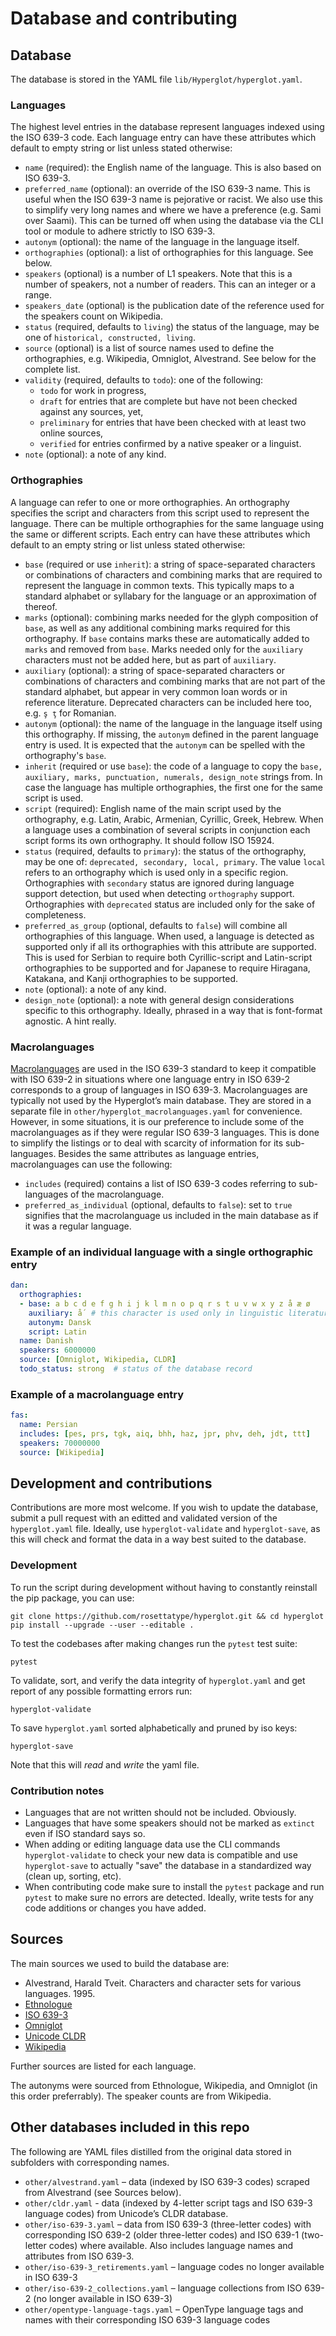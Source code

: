 # Database and contributing

## Database

The database is stored in the YAML file `lib/Hyperglot/hyperglot.yaml`.

### Languages

The highest level entries in the database represent languages indexed using the ISO 639-3 code. Each language entry can have these attributes which default to empty string or list unless stated otherwise:

- `name` (required): the English name of the language. This is also based on ISO 639-3. 
- `preferred_name` (optional): an override of the ISO 639-3 name. This is useful when the ISO 639-3 name  is pejorative or racist. We also use this to simplify very long names and where we have a preference (e.g. Sami over Saami). This can be turned off when using the database via the CLI tool or module to adhere strictly to ISO 639-3.
- `autonym` (optional): the name of the language in the language itself.
- `orthographies` (optional): a list of orthographies for this language. See below.
- `speakers` (optional) is a number of L1 speakers. Note that this is a number of speakers, not a number of readers. This can an integer or a range.
- `speakers_date` (optional) is the publication date of the reference used for the speakers count on Wikipedia.
- `status` (required, defaults to `living`) the status of the language, may be one of `historical, constructed, living`.
- `source` (optional) is a list of source names used to define the orthographies, e.g. Wikipedia, Omniglot, Alvestrand. See below for the complete list.
- `validity` (required, defaults to `todo`): one of the following:
  - `todo` for work in progress,
  - `draft` for entries that are complete but have not been checked against any sources, yet,
  - `preliminary` for entries that have been checked with at least two online sources,
  - `verified` for entries confirmed by a native speaker or a linguist.
- `note` (optional): a note of any kind.


### Orthographies

A language can refer to one or more orthographies. An orthography specifies the script and characters from this script used to represent the language. There can be multiple orthographies for the same language using the same or different scripts. Each entry can have these attributes which default to an empty string or list unless stated otherwise:

- `base` (required or use `inherit`): a string of space-separated characters or combinations of characters and combining marks that are required to represent the language in common texts. This typically maps to a standard alphabet or syllabary for the language or an approximation of thereof.
- `marks` (optional): combining marks needed for the glyph composition of `base`, as well as any additional combining marks required for this orthography. If `base` contains marks these are automatically added to `marks` and removed from `base`. Marks needed only for the `auxiliary` characters must not be added here, but as part of `auxiliary`.
- `auxiliary` (optional): a string of space-separated characters or combinations of characters and combining marks that are not part of the standard alphabet, but appear in very common loan words or in reference literature. Deprecated characters can be included here too, e.g. `ş ţ` for Romanian.
- `autonym` (optional): the name of the language in the language itself using this orthography. If missing, the `autonym` defined in the parent language entry is used. It is expected that the `autonym` can be spelled with the orthography's `base`.
- `inherit` (required or use `base`): the code of a language to copy the `base, auxiliary, marks, punctuation, numerals, design_note` strings from. In case the language has multiple orthographies, the first one for the same script is used.
- `script` (required): English name of the main script used by the orthography, e.g. Latin, Arabic, Armenian, Cyrillic, Greek, Hebrew. When a language uses a combination of several scripts in conjunction each script forms its own orthography. It should follow ISO 15924.
- `status` (required, defaults to `primary`): the status of the orthography, may be one of: `deprecated, secondary, local, primary`. The value `local` refers to an orthography which is used only in a specific region. Orthographies with `secondary` status are ignored during language support detection, but used when detecting `orthography` support. Orthographies with `deprecated` status are included only for the sake of completeness.
- `preferred_as_group` (optional, defaults to `false`) will combine all orthographies of this language. When used, a language is detected as supported only if all its orthographies with this attribute are supported. This is used for Serbian to require both Cyrillic-script and Latin-script orthographies to be supported and for Japanese to require Hiragana, Katakana, and Kanji orthographies to be supported.
- `note` (optional): a note of any kind.
- `design_note` (optional): a note with general design considerations specific to this orthography. Ideally, phrased in a way that is font-format agnostic. A hint really.


### Macrolanguages

[Macrolanguages](https://en.wikipedia.org/wiki/ISO_639_macrolanguage) are used in the ISO 639-3 standard to keep it compatible with ISO 639-2 in situations where one language entry in ISO 639-2 corresponds to a group of languages in ISO 639-3. Macrolanguages are typically not used by the Hyperglot’s main database. They are stored in a separate file in `other/hyperglot_macrolanguages.yaml` for convenience. However, in some situations, it is our preference to include some of the macrolanguages as if they were regular ISO 639-3 languages. This is done to simplify the listings or to deal with scarcity of information for its sub-languages. Besides the same attributes as language entries, macrolanguages can use the following:

- `includes` (required) contains a list of ISO 639-3 codes referring to sub-languages of the macrolanguage.
- `preferred_as_individual` (optional, defaults to `false`): set to `true` signifies that the macrolanguage us included in the main database as if it was a regular language.

### Example of an individual language with a single orthographic entry

```yaml
dan:
  orthographies:
  - base: a b c d e f g h i j k l m n o p q r s t u v w x y z å æ ø
    auxiliary: ǻ  # this character is used only in linguistic literature for Danish
    autonym: Dansk
    script: Latin
  name: Danish
  speakers: 6000000
  source: [Omniglot, Wikipedia, CLDR]
  todo_status: strong  # status of the database record
```

### Example of a macrolanguage entry

```yaml
fas:
  name: Persian
  includes: [pes, prs, tgk, aiq, bhh, haz, jpr, phv, deh, jdt, ttt]
  speakers: 70000000
  source: [Wikipedia]
```


## Development and contributions

Contributions are more most welcome. If you wish to update the database, submit a pull request with an editted and validated version of the `hyperglot.yaml` file. Ideally, use `hyperglot-validate` and `hyperglot-save`, as this will check and format the data in a way best suited to the database.

### Development

To run the script during development without having to constantly reinstall the pip package, you can use:

```shell
git clone https://github.com/rosettatype/hyperglot.git && cd hyperglot
pip install --upgrade --user --editable .
```

To test the codebases after making changes run the `pytest` test suite:

```shell
pytest
```

To validate, sort, and verify the data integrity of `hyperglot.yaml` and get report of any possible formatting errors run:

```shell
hyperglot-validate
```

To save `hyperglot.yaml` sorted alphabetically and pruned by iso keys:

```shell
hyperglot-save
```

Note that this will _read_ and _write_ the yaml file.

### Contribution notes

- Languages that are not written should not be included. Obviously.
- Languages that have some speakers should not be marked as `extinct` even if ISO standard says so.
- When adding or editing language data use the CLI commands `hyperglot-validate` to check your new data is compatible and use `hyperglot-save` to actually "save" the database in a standardized way (clean up, sorting, etc).
- When contributing code make sure to install the `pytest` package and run `pytest` to make sure no errors are detected. Ideally, write tests for any code additions or changes you have added.

## Sources

The main sources we used to build the database are:

- Alvestrand, Harald Tveit. Characters and character sets for various languages. 1995.
- [Ethnologue](http://ethnologue.org)
- [ISO 639-3](http://iso639-3.sil.org)
- [Omniglot](http://omniglot.com)
- [Unicode CLDR](http://unicode.org)
- [Wikipedia](http://wikipedia.org)

Further sources are listed for each language.

The autonyms were sourced from Ethnologue, Wikipedia, and Omniglot (in this order preferrably).
The speaker counts are from Wikipedia.

## Other databases included in this repo

The following are YAML files distilled from the original data stored in subfolders with corresponding names.

- `other/alvestrand.yaml` – data (indexed by ISO 639-3 codes) scraped from Alvestrand (see Sources below).
- `other/cldr.yaml` - data (indexed by 4-letter script tags and ISO 639-3 language codes) from Unicode’s CLDR database.
- `other/iso-639-3.yaml` – data from IS0 639-3 (three-letter codes) with corresponding ISO 639-2 (older three-letter codes) and ISO 639-1 (two-letter codes) where available. Also includes language names and attributes from ISO 639-3.
- `other/iso-639-3_retirements.yaml` – language codes no longer available in ISO 639-3
- `other/iso-639-2_collections.yaml` – language collections from ISO 639-2 (no longer available in ISO 639-3)
- `other/opentype-language-tags.yaml` – OpenType language tags and names with their corresponding ISO 639-3 language codes
